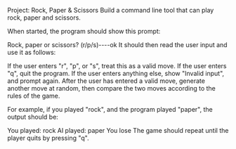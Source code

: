 Project: Rock, Paper & Scissors
Build a command line tool that can play rock, paper and scissors.

When started, the program should show this prompt:

Rock, paper or scissors? (r/p/s)----ok
It should then read the user input and use it as follows:

If the user enters "r", "p", or "s", treat this as a valid move.
If the user enters "q", quit the program.
If the user enters anything else, show "Invalid input", and prompt again.
After the user has entered a valid move, generate another move at random, then compare the two moves according to the rules of the game.

For example, if you played "rock", and the program played "paper", the output should be:

You played: rock
AI played: paper
You lose
The game should repeat until the player quits by pressing "q".